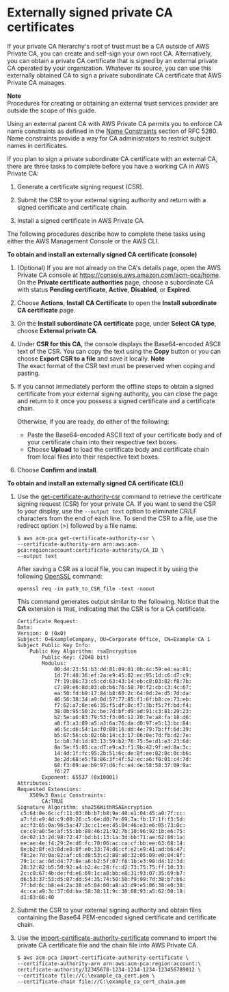 # Externally signed private CA certificates<a name="PcaExternalRoot"></a>

If your private CA hierarchy's root of trust must be a CA outside of AWS Private CA, you can create and self\-sign your own root CA\. Alternatively, you can obtain a private CA certificate that is signed by an external private CA operated by your organization\. Whatever its source, you can use this externally obtained CA to sign a private subordinate CA certificate that AWS Private CA manages\. 

**Note**  
Procedures for creating or obtaining an external trust services provider are outside the scope of this guide\.

Using an external parent CA with AWS Private CA permits you to enforce CA name constraints as defined in the [Name Constraints](https://datatracker.ietf.org/doc/html/rfc5280#section-4.2.1.10) section of RFC 5280\. Name constraints provide a way for CA administrators to restrict subject names in certificates\.

If you plan to sign a private subordinate CA certificate with an external CA, there are three tasks to complete before you have a working CA in AWS Private CA:

1. Generate a certificate signing request \(CSR\)\.

1. Submit the CSR to your external signing authority and return with a signed certificate and certificate chain\.

1. Install a signed certificate in AWS Private CA\.

The following procedures describe how to complete these tasks using either the AWS Management Console or the AWS CLI\.



**To obtain and install an externally signed CA certificate \(console\)**

1. \(Optional\) If you are not already on the CA's details page, open the AWS Private CA console at [https://console\.aws\.amazon\.com/acm\-pca/home](https://console.aws.amazon.com/acm-pca/home)\. On the **Private certificate authorities** page, choose a subordinate CA with status **Pending certificate**, **Active**, **Disabled**, or **Expired**\.

1. Choose **Actions**, **Install CA Certificate** to open the **Install subordinate CA certificate** page\.

1. On the **Install subordinate CA certificate** page, under **Select CA type**, choose **External private CA**\.

1. Under **CSR for this CA**, the console displays the Base64\-encoded ASCII text of the CSR\. You can copy the text using the **Copy** button or you can choose **Export CSR to a file** and save it locally\.
**Note**  
The exact format of the CSR text must be preserved when coping and pasting\.

1. If you cannot immediately perform the offline steps to obtain a signed certificate from your external signing authority, you can close the page and return to it once you possess a signed certificate and a certificate chain\.

   Otherwise, if you are ready, do either of the following:
   + Paste the Base64\-encoded ASCII text of your certificate body and of your certificate chain into their respective text boxes\.
   + Choose **Upload** to load the certificate body and certificate chain from local files into their respective text boxes\.

1. Choose **Confirm and install**\.



**To obtain and install an externally signed CA certificate \(CLI\)**

1. Use the [get\-certificate\-authority\-csr](https://docs.aws.amazon.com/cli/latest/reference/acm-pca/get-certificate-authority-csr.html) command to retrieve the certificate signing request \(CSR\) for your private CA\. If you want to send the CSR to your display, use the `--output text` option to eliminate CR/LF characters from the end of each line\. To send the CSR to a file, use the redirect option \(>\) followed by a file name\. 

   ```
   $ aws acm-pca get-certificate-authority-csr \
   --certificate-authority-arn arn:aws:acm-pca:region:account:certificate-authority/CA_ID \
   --output text
   ```

   After saving a CSR as a local file, you can inspect it by using the following [OpenSSL](https://www.openssl.org/) command: 

   ```
   openssl req -in path_to_CSR_file -text -noout
   ```

   This command generates output similar to the following\. Notice that the **CA** extension is `TRUE`, indicating that the CSR is for a CA certificate\. 

   ```
   Certificate Request:
   Data:
   Version: 0 (0x0)
   Subject: O=ExampleCompany, OU=Corporate Office, CN=Example CA 1
   Subject Public Key Info:
       Public Key Algorithm: rsaEncryption
           Public-Key: (2048 bit)
           Modulus:
               00:d4:23:51:b3:dd:01:09:01:0b:4c:59:e4:ea:81:
               1d:7f:48:36:ef:2a:e9:45:82:ec:95:1d:c6:d7:c9:
               7f:19:06:73:c5:cd:63:43:14:eb:c8:03:82:f8:7b:
               c7:89:e6:8d:03:eb:b6:76:58:70:f2:cb:c3:4c:67:
               ea:50:fd:b9:17:84:b8:60:2c:64:9d:2e:d5:7d:da:
               46:56:38:34:a9:0d:57:77:85:f1:6f:b8:ce:73:eb:
               f7:62:a7:8e:e6:35:f5:df:0c:f7:3b:f5:7f:bd:f4:
               38:0b:95:50:2c:be:7d:bf:d9:ad:91:c3:81:29:23:
               b2:5e:a6:83:79:53:f3:06:12:20:7e:a8:fa:18:d6:
               a8:f3:a3:89:a5:a3:6a:76:da:d0:97:e5:13:bc:84:
               a6:5c:d6:54:1a:f0:80:16:dd:4e:79:7b:ff:6d:39:
               b5:67:56:cb:02:6b:14:c3:17:06:0e:7d:fb:d2:7e:
               1c:b8:7d:1d:83:13:59:b2:76:75:5e:d1:e3:23:6d:
               8a:5e:f5:85:ca:d7:e9:a3:f1:9b:42:9f:ed:8a:3c:
               14:4d:1f:fc:95:2b:51:6c:de:8f:ee:02:8c:0c:b6:
               3e:2d:68:e5:f8:86:3f:4f:52:ec:a6:f0:01:c4:7d:
               68:f3:09:ae:b9:97:d6:fc:e4:de:58:58:37:09:9a:
               f6:27
           Exponent: 65537 (0x10001)
   Attributes:
   Requested Extensions:
       X509v3 Basic Constraints:
           CA:TRUE
   Signature Algorithm: sha256WithRSAEncryption
    c5:64:0e:6c:cf:11:03:0b:b7:b8:9e:48:e1:04:45:a0:7f:cc:
    a7:fd:e9:4d:c9:00:26:c5:6e:d0:7e:69:7a:fb:17:1f:f3:5d:
    ac:f3:65:0a:96:5a:47:3c:c1:ee:45:84:46:e3:e6:05:73:0c:
    ce:c9:a0:5e:af:55:bb:89:46:21:92:7b:10:96:92:1b:e6:75:
    de:02:13:2d:98:72:47:bd:b1:13:1a:3d:bb:71:ae:62:86:1a:
    ee:ae:4e:f4:29:2e:d6:fc:70:06:ac:ca:cf:bb:ee:63:68:14:
    8e:b2:8f:e3:8d:e8:8f:e0:33:74:d6:cf:e2:e9:41:ad:b6:47:
    f8:2e:7d:0a:82:af:c6:d8:53:c2:88:a0:32:05:09:e0:04:8f:
    79:1c:ac:0d:d4:77:8e:a6:b2:5f:07:f8:1b:e3:98:d4:12:3d:
    28:32:82:b5:50:92:a4:b2:4c:28:fc:d2:73:75:75:ff:10:33:
    2c:c0:67:4b:de:fd:e6:69:1c:a8:bb:e8:31:93:07:35:69:b7:
    d6:53:37:53:d5:07:dd:54:35:74:50:50:f9:99:7d:38:b7:b6:
    7f:bd:6c:b8:e4:2a:38:e5:04:00:a8:a3:d9:e5:06:38:e0:38:
    4c:ca:a9:3c:37:6d:ba:58:38:11:9c:30:08:93:a5:62:00:18:
    d1:83:66:40
   ```

1. Submit the CSR to your external signing authority and obtain files containing the Base64 PEM\-encoded signed certificate and certificate chain\.

1. Use the [import\-certificate\-authority\-certificate](https://docs.aws.amazon.com/cli/latest/reference/acm-pca/import-certificate-authority-certificate.html) command to import the private CA certificate file and the chain file into AWS Private CA\.

   ```
   $ aws acm-pca import-certificate-authority-certificate \
   --certificate-authority-arn arn:aws:acm-pca:region:account:\
   certificate-authority/12345678-1234-1234-1234-123456789012 \
   --certificate file://C:\example_ca_cert.pem \
   --certificate-chain file://C:\example_ca_cert_chain.pem
   ```